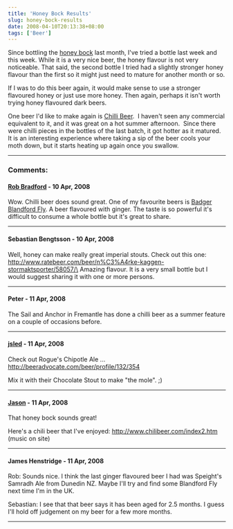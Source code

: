 ```yaml
---
title: 'Honey Bock Results'
slug: honey-bock-results
date: 2008-04-10T20:13:38+08:00
tags: ['Beer']
---
```


Since bottling the [honey bock](honey-bock.md) last month, I\'ve tried
a bottle last week and this week. While it is a very nice beer, the
honey flavour is not very noticeable. That said, the second bottle I
tried had a slightly stronger honey flavour than the first so it might
just need to mature for another month or so.

If I was to do this beer again, it would make sense to use a stronger
flavoured honey or just use more honey. Then again, perhaps it isn\'t
worth trying honey flavoured dark beers.

One beer I\'d like to make again is [Chilli
Beer](../2006/chilli-beer.md).  I
haven\'t seen any commercial equivalent to it, and it was great on a hot
summer afternoon.  Since there were chilli pieces in the bottles of the
last batch, it got hotter as it matured.  It is an interesting
experience where taking a sip of the beer cools your moth down, but it
starts heating up again once you swallow.

---
### Comments:
#### [Rob Bradford](http://www.robster.org.uk/blog/) - <time datetime="2008-04-10 20:58:33">10 Apr, 2008</time>

Wow. Chilli beer does sound great. One of my favourite beers is
[Badger](http://www.badgerdirect.com/) [Blandford
Fly](http://www.badgerdirect.com/buy/index.asp?product=1&brand=4). A
beer flavoured with ginger. The taste is so powerful it\'s difficult to
consume a whole bottle but it\'s great to share.

---
#### Sebastian Bengtsson - <time datetime="2008-04-10 21:43:11">10 Apr, 2008</time>

Well, honey can make really great imperial stouts. Check out this one:\
http://www.ratebeer.com/beer/n%C3%A4rke-kaggen-stormaktsporter/58057/\
Amazing flavour. It is a very small bottle but I would suggest sharing
it with one or more persons.

---
#### Peter - <time datetime="2008-04-11 02:08:39">11 Apr, 2008</time>

The Sail and Anchor in Fremantle has done a chilli beer as a summer
feature on a couple of occasions before.

---
#### [jsled](http://asynchronous.org/jsled/) - <time datetime="2008-04-11 05:36:39">11 Apr, 2008</time>

Check out Rogue\'s Chipotle Ale ...
http://beeradvocate.com/beer/profile/132/354

Mix it with their Chocolate Stout to make \"the mole\". ;)

---
#### [Jason](http://longstride.wordpress.com/) - <time datetime="2008-04-11 07:35:45">11 Apr, 2008</time>

That honey bock sounds great!

Here\'s a chili beer that I\'ve enjoyed:
http://www.chilibeer.com/index2.htm (music on site)

---
#### James Henstridge - <time datetime="2008-04-11 09:38:27">11 Apr, 2008</time>

Rob: Sounds nice. I think the last ginger flavoured beer I had was
Speight\'s Samradh Ale from Dunedin NZ. Maybe I\'ll try and find some
Blandford Fly next time I\'m in the UK.

Sebastian: I see that that beer says it has been aged for 2.5 months. I
guess I\'ll hold off judgement on my beer for a few more months.

---
